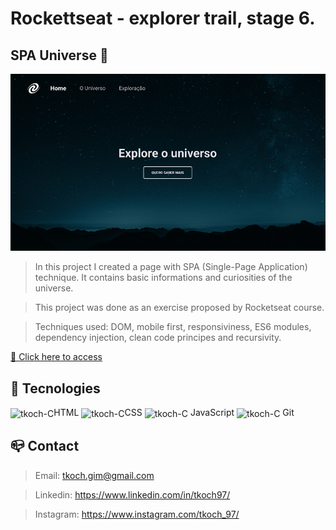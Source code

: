 # Rockettseat - explorer trail, stage 6.
## SPA Universe 🌌


![preview](/github/preview.png)


> In this project I created a page with SPA (Single-Page Application) technique. It contains basic informations and curiosities of the universe.

> This project was done as an exercise proposed by Rocketseat course.

> Techniques used: DOM, mobile first, responsiviness, ES6 modules, dependency injection, clean code principes and recursivity.

[🔗 Click here to access](https://spa-universe-pma4pizqi-tkoch97.vercel.app/)

## 🔧 Tecnologies

<img align="center" alt="tkoch-C" height="30" width="40" src="https://cdn.jsdelivr.net/gh/devicons/devicon/icons/html5/html5-original.svg" />HTML <img align="center" alt="tkoch-C" height="30" width="40" src="https://cdn.jsdelivr.net/gh/devicons/devicon/icons/css3/css3-original.svg" />CSS <img align="center" alt="tkoch-C" height="30" width="40" src="https://cdn.jsdelivr.net/gh/devicons/devicon/icons/javascript/javascript-original.svg" /> JavaScript <img align="center" alt="tkoch-C" height="30" width="40" src="https://cdn.jsdelivr.net/gh/devicons/devicon/icons/git/git-original.svg" /> Git



## 📪 Contact


>Email: tkoch.gim@gmail.com

>Linkedin: https://www.linkedin.com/in/tkoch97/

>Instagram: https://www.instagram.com/tkoch_97/
